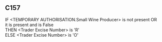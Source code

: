 ## C157
IF &lt;TEMPORARY AUTHORISATION.Small Wine Producer&gt; is not present OR it is present and is False  
THEN &lt;Trader Excise Number&gt; is 'R'  
ELSE &lt;Trader Excise Number&gt; is 'O'
